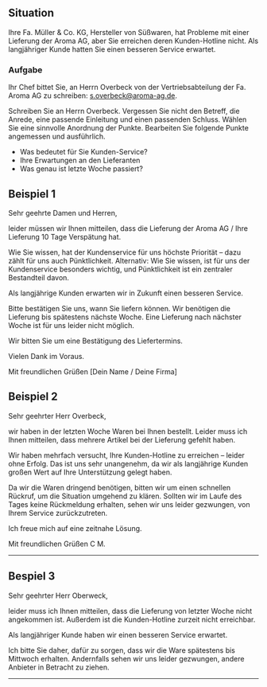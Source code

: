 ## Situation
Ihre Fa. Müller & Co. KG, Hersteller von Süßwaren, hat Probleme mit einer Lieferung der Aroma AG, aber
Sie erreichen deren Kunden-Hotline nicht. Als langjähriger Kunde hatten Sie einen besseren Service
erwartet.
### Aufgabe 

Ihr Chef bittet Sie, an Herrn Overbeck von der Vertriebsabteilung der Fa. Aroma AG zu schreiben: s.overbeck@aroma-ag.de.

Schreiben Sie an Herrn Overbeck. Vergessen Sie nicht den Betreff, die Anrede, eine passende Einleitung
und einen passenden Schluss. Wählen Sie eine sinnvolle Anordnung der Punkte. Bearbeiten Sie folgende
Punkte angemessen und ausführlich.
- Was bedeutet für Sie Kunden-Service?
- Ihre Erwartungen an den Lieferanten
- Was genau ist letzte Woche passiert?

## Beispiel 1

Sehr geehrte Damen und Herren,

leider müssen wir Ihnen mitteilen, dass die Lieferung der Aroma AG / Ihre Lieferung 10 Tage Verspätung hat.

Wie Sie wissen, hat der Kundenservice für uns höchste Priorität – dazu zählt für uns auch Pünktlichkeit.
Alternativ:
Wie Sie wissen, ist für uns der Kundenservice besonders wichtig, und Pünktlichkeit ist ein zentraler Bestandteil davon.

Als langjährige Kunden erwarten wir in Zukunft einen besseren Service.

Bitte bestätigen Sie uns, wann Sie liefern können. Wir benötigen die Lieferung bis spätestens nächste Woche. Eine Lieferung nach nächster Woche ist für uns leider nicht möglich.

Wir bitten Sie um eine Bestätigung des Liefertermins.

Vielen Dank im Voraus.

Mit freundlichen Grüßen
[Dein Name / Deine Firma]


## Beispiel 2

Sehr geehrter Herr Overbeck,
 
wir haben in der letzten Woche Waren bei Ihnen bestellt.
Leider muss ich Ihnen mitteilen, dass mehrere Artikel bei der Lieferung gefehlt haben.
 
Wir haben mehrfach versucht, Ihre Kunden-Hotline zu erreichen – leider ohne Erfolg.
Das ist uns sehr unangenehm, da wir als langjährige Kunden großen Wert auf Ihre Unterstützung gelegt haben.
 
Da wir die Waren dringend benötigen, bitten wir um einen schnellen Rückruf,
um die Situation umgehend zu klären.
Sollten wir im Laufe des Tages keine Rückmeldung erhalten, sehen wir uns leider gezwungen, von Ihrem Service zurückzutreten.
 
Ich freue mich auf eine zeitnahe Lösung.
 
Mit freundlichen Grüßen
C M.

--------
## Bespiel 3
Sehr geehrter Herr Oberweck,
 
leider muss ich Ihnen mitteilen, dass die Lieferung von letzter Woche nicht angekommen ist.
Außerdem ist die Kunden-Hotline zurzeit nicht erreichbar.
 
Als langjähriger Kunde haben wir einen besseren Service erwartet.
 
Ich bitte Sie daher, dafür zu sorgen, dass wir die Ware spätestens bis Mittwoch erhalten.
Andernfalls sehen wir uns leider gezwungen, andere Anbieter in Betracht zu ziehen.

--------


